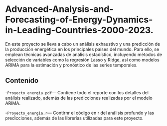 # Advanced-Analysis-and-Forecasting-of-Energy-Dynamics-in-Leading-Countries-2000-2023.

En este proyecto se lleva a cabo un análisis exhaustivo y una predicción de la producción energética en los principales países del mundo. Para ello, se emplean técnicas avanzadas de análisis estadístico, incluyendo métodos de selección de variables como la regresión Lasso y Ridge, así como modelos ARIMA para la estimación y pronóstico de las series temporales.

## Contenido
-`Proyecto_energia.pdf`— Contiene todo el reporte con los detalles del análisis realizado, además de las predicciones realizadas por el modelo ARIMA.


-`Proyecto_energia.r`— Contirnr el código en r del análisis profundo y las predicciones, además de las librerías utilizadas para este proyecto.
